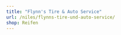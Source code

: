 ```yaml
---
title: "Flynn's Tire & Auto Service"
url: /niles/flynns-tire-und-auto-service/
shop: Reifen
---
```

